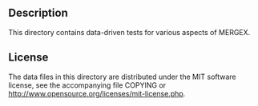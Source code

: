 Description
------------

This directory contains data-driven tests for various aspects of MERGEX.

License
--------

The data files in this directory are distributed under the MIT software
license, see the accompanying file COPYING or
http://www.opensource.org/licenses/mit-license.php.

